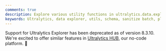 ```yaml
---
comments: true
description: Explore various utility functions in ultralytics.data.explorer.utils including schema definitions, batch sanitization, and query results plotting.
keywords: Ultralytics, data explorer, utils, schema, sanitize batch, plot query results, SQL query, machine learning
---
```


Support for Ultralytics Explorer has been deprecated as of version 8.3.10. We're excited to offer similar features in [Ultralytics HUB](https://hub.ultralytics.com/), our no-code platform. 🚀

<br>
